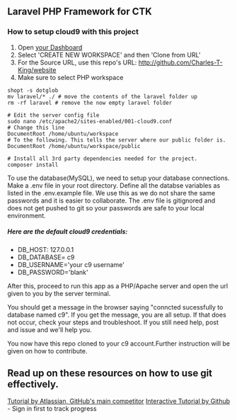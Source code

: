 ## Laravel PHP Framework for CTK

### How to setup cloud9 with this project
1. Open [your Dashboard](https://c9.io/dashboard.html)
2. Select 'CREATE NEW WORKSPACE' and then 'Clone from URL'
3. For the Source URL, use this repo's URL: http://github.com/Charles-T-King/website
4. Make sure to select PHP workspace

``` shell
shopt -s dotglob
mv laravel/* ./ # move the contents of the laravel folder up
rm -rf laravel # remove the now empty laravel folder

# Edit the server config file
sudo nano /etc/apache2/sites-enabled/001-cloud9.conf
# Change this line
DocumentRoot /home/ubuntu/workspace
# To the following. This tells the server where our public folder is.
DocumentRoot /home/ubuntu/workspace/public

# Install all 3rd party dependencies needed for the project. 
composer install
```

To use the database(MySQL), we need to setup your database connections. Make a .env file in your root directory.
Define all the databse variables as listed in the .env.example file.  We use this as we do not share the same passwords and it is easier to collaborate.  The .env file is gitignored and does not get pushed to git so your passwords are safe to your local environment.

##### Here are the default cloud9 credentials:
* DB_HOST: 127.0.0.1
* DB_DATABASE= c9
* DB_USERNAME='your c9 username'
* DB_PASSWORD='blank'

After this, proceed to run this app as a PHP/Apache server and open the url given to you by the server terminal.

You should get a message in the browser saying "conncted sucessfully to database named c9".  If you get the message, you are all setup.  If that does not occur, check your steps and troubleshoot. If you still need help, post and issue and we'll help you.

You now have this repo cloned to your c9 account.Further instruction will be given on how to contribute.

## Read up on these resources on how to use git effectively.

[Tutorial by Atlassian, GitHub's main competitor](https://www.atlassian.com/git/tutorials/)
[Interactive Tutorial by Github](https://try.github.io/levels/1/challenges/1) - Sign in first to track progress
